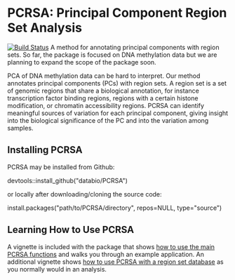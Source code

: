 # PCRSA: Principal Component Region Set Analysis
[![Build Status](https://travis-ci.org/databio/PCRSA.svg?branch=master)](https://travis-ci.org/databio/PCRSA)
A method for annotating principal components with region sets. So far, the package is focused on DNA methylation data but we are planning to expand the scope of the package soon. 

PCA of DNA methylation data can be hard to interpret. Our method annotates principal components (PCs) with region sets. 
A region set is a set of genomic regions that share a biological annotation, for instance transcription factor binding regions, regions with a certain histone modification, or chromatin accessibility regions. 
PCRSA can identify meaningful sources of variation for each principal component, giving insight into the biological significance of the PC and into the variation among samples.

## Installing PCRSA
PCRSA may be installed from Github:

devtools::install_github("databio/PCRSA")

or locally after downloading/cloning the source code:

install.packages("path/to/PCRSA/directory", repos=NULL, type="source")

## Learning How to Use PCRSA
A vignette is included with the package that shows [how to use the main PCRSA functions](http://code.databio.org/PCRSA/articles/IntroToPCRSA.html) and walks you through an example application. An additional vignette shows [how to use PCRSA with a region set database](http://code.databio.org/PCRSA/articles/PCRSA_Workflow.html) as you normally would in an analysis.
